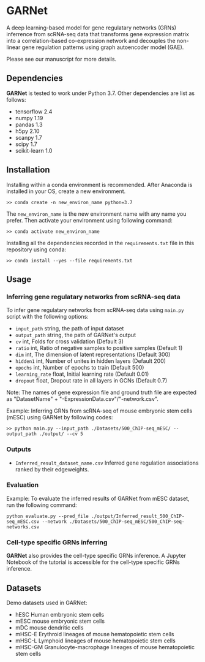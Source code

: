 # GARNet
A deep learning-based model for gene regulatary networks (GRNs) inferrence from scRNA-seq data that transforms gene expression matrix into a correlation-based co-expression network and decouples the non-linear gene regulation patterns using graph autoencoder model (GAE).
 
Please see our manuscript for more details.
 
## Dependencies
 
**GARNet** is tested to work under Python 3.7. Other dependencies are list as follows:
 
* tensorflow 2.4
* numpy 1.19
* pandas 1.3
* h5py 2.10
* scanpy 1.7
* scipy 1.7
* scikit-learn 1.0
 
## Installation
Installing within a conda environment is recommended. After Anaconda is installed in your OS, create a new environment.
```
>> conda create -n new_environ_name python=3.7
```
The `new_environ_name` is the new environment name with any name you prefer. Then activate your environment using following command:
```
>> conda activate new_environ_name
```
Installing all the dependencies recorded in the `requirements.txt` file in this repository using conda:
```
>> conda install --yes --file requirements.txt
```

## Usage
### Inferring gene regulatary networks from scRNA-seq data
To infer gene regulatary networks from scRNA-seq data using `main.py` script with the following options:  
* `input_path` string, the path of input dataset
* `output_path` string, the path of GARNet's output
* `cv` int, Folds for cross validation (Default 3)
* `ratio` int, Ratio of negative samples to positive samples (Default 1)
* `dim` int, The dimension of latent representations (Default 300)
* `hidden1` int, Number of unites in hidden layers (Default 200)
* `epochs` int, Number of epochs to train (Default 500)
* `learning_rate` float, Initial learning rate (Default 0.01)
* `dropout` float, Dropout rate in all layers in GCNs (Default 0.7)
 
Note: The names of gene expression file and ground truth file are expected as "DatasetName" + "-ExpressionData.csv"/"-network.csv". 
 
Example: Inferring GRNs from scRNA-seq of mouse embryonic stem cells (mESC) using GARNet by following codes:
```
>> python main.py --input_path ./Datasets/500_ChIP-seq_mESC/ --output_path ./output/ --cv 5
```
### Outputs
* `Inferred_result_dataset_name.csv` Inferred gene regulation associations ranked by their edgeweights.
 
### Evaluation
Example: To evaluate the inferred results of GARNet from mESC dataset, run the following command:
```
python evaluate.py --pred_file ./output/Inferred_result_500_ChIP-seq_mESC.csv --network ./Datasets/500_ChIP-seq_mESC/500_ChIP-seq-networks.csv
```

### Cell-type specific GRNs inferring
**GARNet** also provides the cell-type specific GRNs inference. A Jupyter Notebook of the tutorial is accessible for the cell-type specific GRNs inference.
 
## Datasets
Demo datasets used in GARNet:
* hESC Human embryonic stem cells
* mESC mouse embryonic stem cells
* mDC mouse dendritic cells
* mHSC-E Erythroid lineages of mouse hematopoietic stem cells
* mHSC-L Lymphoid lineages of mouse hematopoietic stem cells
* mHSC-GM Granulocyte-macrophage lineages of mouse hematopoietic stem cells
